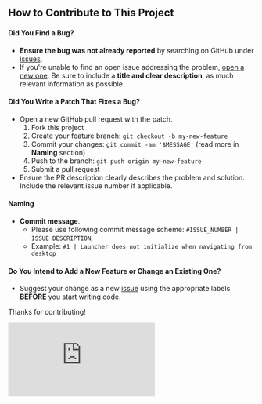 ## How to Contribute to This Project

#### **Did You Find a Bug?**

  * **Ensure the bug was not already reported** by searching on GitHub under [issues][issues].
  * If you're unable to find an open issue addressing the problem, [open a new one][new-issue]. Be sure to include a **title and clear description**, as much relevant information as possible. 

#### **Did You Write a Patch That Fixes a Bug?**

  * Open a new GitHub pull request with the patch.
    1. Fork this project
    1. Create your feature branch: `git checkout -b my-new-feature`
    1. Commit your changes: `git commit -am '$MESSAGE'` (read more  in **Naming** section)      
    1. Push to the branch: `git push origin my-new-feature`
    1. Submit a pull request
  * Ensure the PR description clearly describes the problem and solution. Include the relevant issue number if applicable.

#### Naming 
* **Commit message**. 
  * Please use following commit message scheme: `#ISSUE_NUMBER | ISSUE DESCRIPTION`,  
  * Example:   `#1 | Launcher does not initialize when navigating from desktop`

#### **Do You Intend to Add a New Feature or Change an Existing One?**

  * Suggest your change as a new [issue][new-issue] using the appropriate labels **BEFORE** you start writing code.

Thanks for contributing!



[//]: #

[issues]: //github.com/alan-null/sc-ext/issues
[new-issue]: //github.com/alan-null/sc-ext/issues/new
[![Analytics](https://ga-beacon.appspot.com/UA-74179201-4/sc_ext/CONTRIBUTING.md?pixel)](https://github.com/igrigorik/ga-beacon)